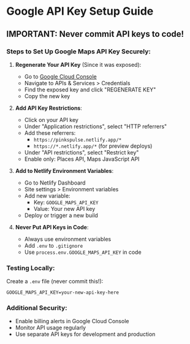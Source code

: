 # Google API Key Setup Guide

## IMPORTANT: Never commit API keys to code!

### Steps to Set Up Google Maps API Key Securely:

1. **Regenerate Your API Key** (Since it was exposed):
   - Go to [Google Cloud Console](https://console.cloud.google.com)
   - Navigate to APIs & Services > Credentials
   - Find the exposed key and click "REGENERATE KEY"
   - Copy the new key

2. **Add API Key Restrictions**:
   - Click on your API key
   - Under "Application restrictions", select "HTTP referrers"
   - Add these referrers:
     - `https://pinkspulse.netlify.app/*`
     - `https://*.netlify.app/*` (for preview deploys)
   - Under "API restrictions", select "Restrict key"
   - Enable only: Places API, Maps JavaScript API

3. **Add to Netlify Environment Variables**:
   - Go to Netlify Dashboard
   - Site settings > Environment variables
   - Add new variable:
     - Key: `GOOGLE_MAPS_API_KEY`
     - Value: Your new API key
   - Deploy or trigger a new build

4. **Never Put API Keys in Code**:
   - Always use environment variables
   - Add `.env` to `.gitignore`
   - Use `process.env.GOOGLE_MAPS_API_KEY` in code

### Testing Locally:
Create a `.env` file (never commit this!):
```
GOOGLE_MAPS_API_KEY=your-new-api-key-here
```

### Additional Security:
- Enable billing alerts in Google Cloud Console
- Monitor API usage regularly
- Use separate API keys for development and production